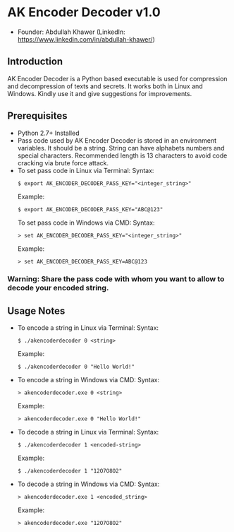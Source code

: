 # AK Encoder Decoder v1.0

-   Founder: Abdullah Khawer (LinkedIn: https://www.linkedin.com/in/abdullah-khawer/)

## Introduction

AK Encoder Decoder is a Python based executable is used for compression and decompression of texts and secrets.
It works both in Linux and Windows.
Kindly use it and give suggestions for improvements.

## Prerequisites

-   Python 2.7+ Installed
-   Pass code used by AK Encoder Decoder is stored in an environment variables. It should be a string. String can have alphabets numbers and special characters. Recommended length is 13 characters to avoid code cracking via brute force attack.
-   To set pass code in Linux via Terminal:
    Syntax:
    ```console
    $ export AK_ENCODER_DECODER_PASS_KEY="<integer_string>"
    ```
    Example:
    ```console
    $ export AK_ENCODER_DECODER_PASS_KEY="ABC@123"
    ```
    To set pass code in Windows via CMD:
    Syntax:
    ```console
    > set AK_ENCODER_DECODER_PASS_KEY="<integer_string>"
    ```
    Example:
    ```console
    > set AK_ENCODER_DECODER_PASS_KEY=ABC@123
    ```

### Warning: Share the pass code with whom you want to allow to decode your encoded string.

## Usage Notes

-   To encode a string in Linux via Terminal:
    Syntax:
    ```console
    $ ./akencoderdecoder 0 <string>
    ```
    Example:
    ```console
    $ ./akencoderdecoder 0 "Hello World!"
    ```
-   To encode a string in Windows via CMD:
    Syntax:
    ```console
    > akencoderdecoder.exe 0 <string>
    ```
    Example:
    ```console
    > akencoderdecoder.exe 0 "Hello World!"
    ```

-   To decode a string in Linux via Terminal:
    Syntax:
    ```console
    $ ./akencoderdecoder 1 <encoded-string>
    ```
    Example:
    ```console
    $ ./akencoderdecoder 1 "12O7O8O2"
    ```
-   To decode a string in Windows via CMD:
    Syntax:
    ```console
    > akencoderdecoder.exe 1 <encoded_string>
    ```
    Example:
    ```console
    > akencoderdecoder.exe "12O7O8O2"
    ```
